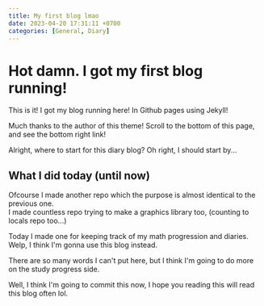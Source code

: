 ```yaml
---
title: My first blog lmao
date: 2023-04-20 17:31:11 +0700
categories: [General, Diary]
---
```


# Hot damn. I got my first blog running!

This is it! I got my blog running here! In Github pages using Jekyll!  

Much thanks to the author of this theme! Scroll to the bottom of this page, and see the bottom right link!

Alright, where to start for this diary blog? Oh right, I should start by...

## What I did today (until now)

Ofcourse I made another repo which the purpose is almost identical to the previous one.  
I made countless repo trying to make a graphics library too, (counting to locals repo too...)  

Today I made one for keeping track of my math progression and diaries. Welp, I think I'm gonna use this blog instead.

There are so many words I can't put here, but I think I'm going to do more on the study progress side.  

Well, I think I'm going to commit this now, I hope you reading this will read this blog often lol.